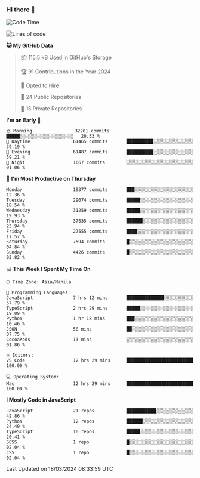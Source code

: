 ### Hi there 👋

<!--START_SECTION:waka-->
![Code Time](http://img.shields.io/badge/Code%20Time-622%20hrs%2035%20mins-blue)

![Lines of code](https://img.shields.io/badge/From%20Hello%20World%20I%27ve%20Written-62.5%20million%20lines%20of%20code-blue)

**🐱 My GitHub Data** 

> 📦 115.5 kB Used in GitHub's Storage 
 > 
> 🏆 91 Contributions in the Year 2024
 > 
> 💼 Opted to Hire
 > 
> 📜 24 Public Repositories 
 > 
> 🔑 15 Private Repositories 
 > 
**I'm an Early 🐤** 

```text
🌞 Morning                32201 commits       █████░░░░░░░░░░░░░░░░░░░░   20.53 % 
🌆 Daytime                61465 commits       ██████████░░░░░░░░░░░░░░░   39.19 % 
🌃 Evening                61487 commits       ██████████░░░░░░░░░░░░░░░   39.21 % 
🌙 Night                  1667 commits        ░░░░░░░░░░░░░░░░░░░░░░░░░   01.06 % 
```
📅 **I'm Most Productive on Thursday** 

```text
Monday                   19377 commits       ███░░░░░░░░░░░░░░░░░░░░░░   12.36 % 
Tuesday                  29074 commits       █████░░░░░░░░░░░░░░░░░░░░   18.54 % 
Wednesday                31259 commits       █████░░░░░░░░░░░░░░░░░░░░   19.93 % 
Thursday                 37535 commits       ██████░░░░░░░░░░░░░░░░░░░   23.94 % 
Friday                   27555 commits       ████░░░░░░░░░░░░░░░░░░░░░   17.57 % 
Saturday                 7594 commits        █░░░░░░░░░░░░░░░░░░░░░░░░   04.84 % 
Sunday                   4426 commits        █░░░░░░░░░░░░░░░░░░░░░░░░   02.82 % 
```


📊 **This Week I Spent My Time On** 

```text
🕑︎ Time Zone: Asia/Manila

💬 Programming Languages: 
JavaScript               7 hrs 12 mins       ██████████████░░░░░░░░░░░   57.79 % 
TypeScript               2 hrs 29 mins       █████░░░░░░░░░░░░░░░░░░░░   19.89 % 
Python                   1 hr 18 mins        ███░░░░░░░░░░░░░░░░░░░░░░   10.46 % 
JSON                     58 mins             ██░░░░░░░░░░░░░░░░░░░░░░░   07.75 % 
CocoaPods                13 mins             ░░░░░░░░░░░░░░░░░░░░░░░░░   01.86 % 

🔥 Editors: 
VS Code                  12 hrs 29 mins      █████████████████████████   100.00 % 

💻 Operating System: 
Mac                      12 hrs 29 mins      █████████████████████████   100.00 % 
```

**I Mostly Code in JavaScript** 

```text
JavaScript               21 repos            ███████████░░░░░░░░░░░░░░   42.86 % 
Python                   12 repos            ██████░░░░░░░░░░░░░░░░░░░   24.49 % 
TypeScript               10 repos            █████░░░░░░░░░░░░░░░░░░░░   20.41 % 
SCSS                     1 repo              █░░░░░░░░░░░░░░░░░░░░░░░░   02.04 % 
CSS                      1 repo              █░░░░░░░░░░░░░░░░░░░░░░░░   02.04 % 
```




 Last Updated on 18/03/2024 08:33:59 UTC
<!--END_SECTION:waka-->
